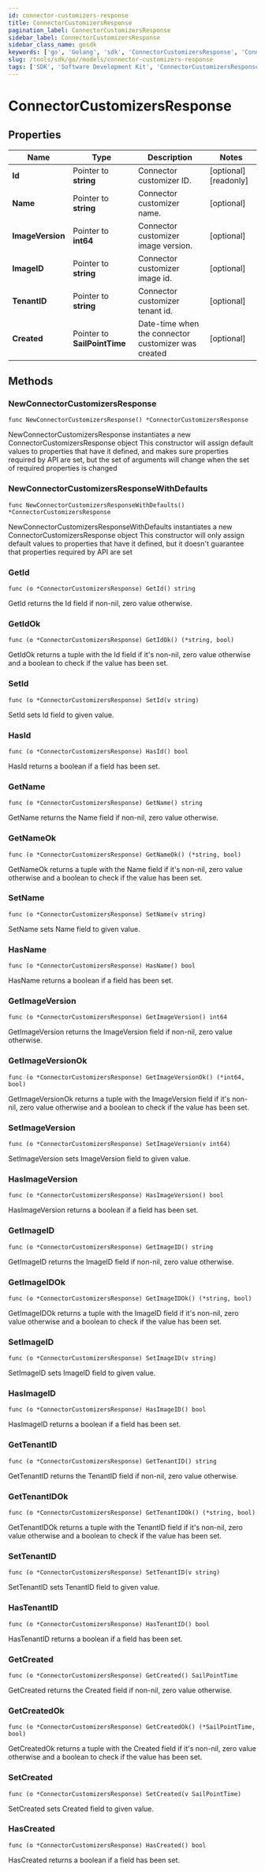```yaml
---
id: connector-customizers-response
title: ConnectorCustomizersResponse
pagination_label: ConnectorCustomizersResponse
sidebar_label: ConnectorCustomizersResponse
sidebar_class_name: gosdk
keywords: ['go', 'Golang', 'sdk', 'ConnectorCustomizersResponse', 'ConnectorCustomizersResponse'] 
slug: /tools/sdk/go//models/connector-customizers-response
tags: ['SDK', 'Software Development Kit', 'ConnectorCustomizersResponse', 'ConnectorCustomizersResponse']
---
```


# ConnectorCustomizersResponse

## Properties

Name | Type | Description | Notes
------------ | ------------- | ------------- | -------------
**Id** | Pointer to **string** | Connector customizer ID. | [optional] [readonly] 
**Name** | Pointer to **string** | Connector customizer name. | [optional] 
**ImageVersion** | Pointer to **int64** | Connector customizer image version. | [optional] 
**ImageID** | Pointer to **string** | Connector customizer image id. | [optional] 
**TenantID** | Pointer to **string** | Connector customizer tenant id. | [optional] 
**Created** | Pointer to **SailPointTime** | Date-time when the connector customizer was created | [optional] 

## Methods

### NewConnectorCustomizersResponse

`func NewConnectorCustomizersResponse() *ConnectorCustomizersResponse`

NewConnectorCustomizersResponse instantiates a new ConnectorCustomizersResponse object
This constructor will assign default values to properties that have it defined,
and makes sure properties required by API are set, but the set of arguments
will change when the set of required properties is changed

### NewConnectorCustomizersResponseWithDefaults

`func NewConnectorCustomizersResponseWithDefaults() *ConnectorCustomizersResponse`

NewConnectorCustomizersResponseWithDefaults instantiates a new ConnectorCustomizersResponse object
This constructor will only assign default values to properties that have it defined,
but it doesn't guarantee that properties required by API are set

### GetId

`func (o *ConnectorCustomizersResponse) GetId() string`

GetId returns the Id field if non-nil, zero value otherwise.

### GetIdOk

`func (o *ConnectorCustomizersResponse) GetIdOk() (*string, bool)`

GetIdOk returns a tuple with the Id field if it's non-nil, zero value otherwise
and a boolean to check if the value has been set.

### SetId

`func (o *ConnectorCustomizersResponse) SetId(v string)`

SetId sets Id field to given value.

### HasId

`func (o *ConnectorCustomizersResponse) HasId() bool`

HasId returns a boolean if a field has been set.

### GetName

`func (o *ConnectorCustomizersResponse) GetName() string`

GetName returns the Name field if non-nil, zero value otherwise.

### GetNameOk

`func (o *ConnectorCustomizersResponse) GetNameOk() (*string, bool)`

GetNameOk returns a tuple with the Name field if it's non-nil, zero value otherwise
and a boolean to check if the value has been set.

### SetName

`func (o *ConnectorCustomizersResponse) SetName(v string)`

SetName sets Name field to given value.

### HasName

`func (o *ConnectorCustomizersResponse) HasName() bool`

HasName returns a boolean if a field has been set.

### GetImageVersion

`func (o *ConnectorCustomizersResponse) GetImageVersion() int64`

GetImageVersion returns the ImageVersion field if non-nil, zero value otherwise.

### GetImageVersionOk

`func (o *ConnectorCustomizersResponse) GetImageVersionOk() (*int64, bool)`

GetImageVersionOk returns a tuple with the ImageVersion field if it's non-nil, zero value otherwise
and a boolean to check if the value has been set.

### SetImageVersion

`func (o *ConnectorCustomizersResponse) SetImageVersion(v int64)`

SetImageVersion sets ImageVersion field to given value.

### HasImageVersion

`func (o *ConnectorCustomizersResponse) HasImageVersion() bool`

HasImageVersion returns a boolean if a field has been set.

### GetImageID

`func (o *ConnectorCustomizersResponse) GetImageID() string`

GetImageID returns the ImageID field if non-nil, zero value otherwise.

### GetImageIDOk

`func (o *ConnectorCustomizersResponse) GetImageIDOk() (*string, bool)`

GetImageIDOk returns a tuple with the ImageID field if it's non-nil, zero value otherwise
and a boolean to check if the value has been set.

### SetImageID

`func (o *ConnectorCustomizersResponse) SetImageID(v string)`

SetImageID sets ImageID field to given value.

### HasImageID

`func (o *ConnectorCustomizersResponse) HasImageID() bool`

HasImageID returns a boolean if a field has been set.

### GetTenantID

`func (o *ConnectorCustomizersResponse) GetTenantID() string`

GetTenantID returns the TenantID field if non-nil, zero value otherwise.

### GetTenantIDOk

`func (o *ConnectorCustomizersResponse) GetTenantIDOk() (*string, bool)`

GetTenantIDOk returns a tuple with the TenantID field if it's non-nil, zero value otherwise
and a boolean to check if the value has been set.

### SetTenantID

`func (o *ConnectorCustomizersResponse) SetTenantID(v string)`

SetTenantID sets TenantID field to given value.

### HasTenantID

`func (o *ConnectorCustomizersResponse) HasTenantID() bool`

HasTenantID returns a boolean if a field has been set.

### GetCreated

`func (o *ConnectorCustomizersResponse) GetCreated() SailPointTime`

GetCreated returns the Created field if non-nil, zero value otherwise.

### GetCreatedOk

`func (o *ConnectorCustomizersResponse) GetCreatedOk() (*SailPointTime, bool)`

GetCreatedOk returns a tuple with the Created field if it's non-nil, zero value otherwise
and a boolean to check if the value has been set.

### SetCreated

`func (o *ConnectorCustomizersResponse) SetCreated(v SailPointTime)`

SetCreated sets Created field to given value.

### HasCreated

`func (o *ConnectorCustomizersResponse) HasCreated() bool`

HasCreated returns a boolean if a field has been set.


